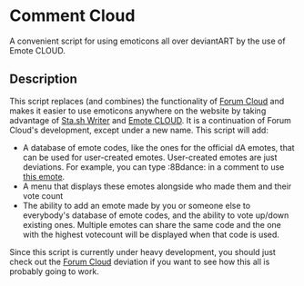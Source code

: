 Comment Cloud
=============

A convenient script for using emoticons all over deviantART by the use of Emote CLOUD.

Description
-----------

This script replaces (and combines) the functionality of [Forum Cloud](http://deviant-garde.deviantart.com/art/Forum-Cloud-v-0-7-300654354) and makes it easier to use emoticons anywhere on the website by taking advantage of [Sta.sh Writer](http://wreckling.deviantart.com/journal/Sta-sh-Writer-and-Comments-378980605) and [Emote CLOUD](http://thezikes.org/emotecloud/). It is a continuation of Forum Cloud's development, except under a new name. This script will add:

* A database of emote codes, like the ones for the official dA emotes, that can be used for user-created emotes. User-created emotes are just deviations. For example, you can type :8Bdance: in a comment to use [this emote](http://blunaowl.deviantart.com/art/8Bdance-122465863).
* A menu that displays these emotes alongside who made them and their vote count
* The ability to add an emote made by you or someone else to everybody's database of emote codes, and the ability to vote up/down existing ones. Multiple emotes can share the same code and the one with the highest votecount will be displayed when that code is used.

Since this script is currently under heavy development, you should just check out the [Forum Cloud](http://deviant-garde.deviantart.com/art/Forum-Cloud-v-0-7-300654354) deviation if you want to see how this all is probably going to work.
